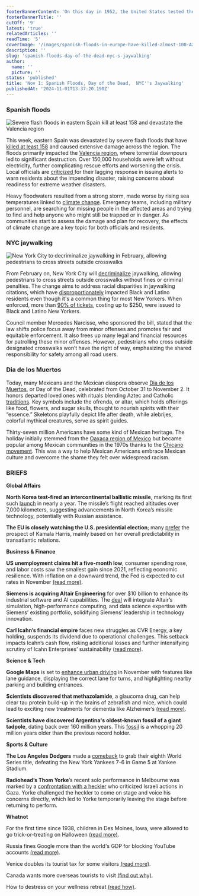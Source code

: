 ```yaml
---
footerBannerContent: 'On this day in 1952, the United States tested the first thermonuclear bomb on an atoll in the Marshall Islands, led by Edward Teller and other scientists.'
footerBannerTitle: ''
cutOff: '9'
latest: 'true'
relatedArticles: ''
readTime: '5'
coverImage: '/images/spanish-floods-in-europe-have-killed-almost-100-A2NT.jpg'
description: ''
slug: 'spanish-floods-day-of-the-dead-nyc-s-jaywalking'
author:
  name: ''
  picture: ''
status: 'published'
title: 'Nov 1: Spanish Floods, Day of the Dead,  NYC''s Jaywalking'
publishedAt: '2024-11-01T13:37:20.190Z'
---
```


### Spanish floods

![Severe flash floods in eastern Spain kill at least 158 and devastate the Valencia region](/images/spanish-floods-in-europe-have-killed-almost-100-kzMj.jpg)

This week, eastern Spain was devastated by severe flash floods that have [killed at least 158](https://www.dw.com/en/spain-floods-death-toll-climbs-as-rescuers-seek-survivors/a-70646793) and caused extensive damage across the region. The floods primarily impacted the [Valencia region](https://www.britannica.com/place/Valencia-autonomous-area-Spain), where torrential downpours led to significant destruction. Over 150,000 households were left without electricity, further complicating rescue efforts and worsening the crisis. Local officials are [criticized ](https://www.politico.eu/article/spain-floods-valencia-europe-climate-change-preparation/)for their lagging response in issuing alerts to warn residents about the impending disaster, raising concerns about readiness for extreme weather disasters.

Heavy floodwaters resulted from a strong storm, made worse by rising sea temperatures linked to [climate change](https://www.dw.com/en/in-the-aftermath-of-flooding-in-spain-and-elsewhere-5-charts-to-help-explain-climate-science-v2/a-69289787). Emergency teams, including military personnel, are searching for missing people in the affected areas and trying to find and help anyone who might still be trapped or in danger. As communities start to assess the damage and plan for recovery, the effects of climate change are a key topic for both officials and residents.

### NYC jaywalking

![New York City to decriminalize jaywalking in February, allowing pedestrians to cross streets outside crosswalks](/images/new-yorkers-can-legally-jaywalk-now-k1Mj.jpg)

From February on, New York City will [decriminalize](https://www.cbsnews.com/newyork/news/jaywalking-legalized-in-nyc/) jaywalking, allowing pedestrians to cross streets outside crosswalks without fines or criminal penalties. The change aims to address racial disparities in jaywalking citations, which have [disproportionately](https://www.reckon.news/news/2024/05/nypd-disproportionately-cited-people-of-color-for-jaywalking-in-2023-mirroring-racist-enforcement-nationwide.html) impacted Black and Latino residents even though it's a common thing for most New Yorkers. When enforced, more than [90% of tickets](https://www.amny.com/transit/nyc-officially-decriminalizes-jaywalking-ending-a-66-year-ban-that-was-scarcely-enforced/), costing up to $250, were issued to Black and Latino New Yorkers.

Council member Mercedes Narcisse, who sponsored the bill, stated that the law shifts police focus away from minor offenses and promotes fair and equitable enforcement. It also frees up many legal and financial resources for patrolling these minor offenses. However, pedestrians who cross outside designated crosswalks won’t have the right of way, emphasizing the shared responsibility for safety among all road users.

### Dia de los Muertos

Today, many Mexicans and the Mexican diaspora observe [Dia de los Muertos](https://eu.usatoday.com/story/graphics/2024/10/28/day-of-the-dead-dia-de-los-muertos-visual-guide/75790458007/), or Day of the Dead, celebrated from October 31 to November 2. It honors departed loved ones with rituals blending Aztec and Catholic [traditions](https://www.nationalgeographic.com/culture/article/top-ten-day-of-dead-mexico). Key symbols include the ofrenda, or altar, which holds offerings like food, flowers, and sugar skulls, thought to nourish spirits with their “essence.” Skeletons playfully depict life after death, while alebrijes, colorful mythical creatures, serve as spirit guides. 

Thirty-seven million Americans have some kind of Mexican heritage. The holiday initially stemmed from the [Oaxaca region of Mexico](https://www.axios.com/local/salt-lake-city/2023/11/01/dia-los-muertos-day-dead-latinos) but became popular among Mexican communities in the 1970s thanks to the [Chicano movement](https://www.history.com/news/chicano-movement). This was a way to help Mexican Americans embrace Mexican culture and overcome the shame they felt over widespread racism. 

### BRIEFS

**Global Affairs** 

**North Korea test-fired an intercontinental ballistic missile**, marking its first such [launch](https://apnews.com/article/north-korea-missile-launch-377c07eac46ad41bda0d4445df6f51d5) in nearly a year. The missile’s flight reached altitudes over 7,000 kilometers, suggesting advancements in North Korea’s missile technology, potentially with Russian assistance.

**The EU is closely watching the U.S. presidential election**; many [prefer](https://www.dw.com/en/us-election-2024-why-the-eu-wants-kamala-harris-in-the-white-house-v2/a-70644670) the prospect of Kamala Harris, mainly based on her overall predictability in transatlantic relations.

**Business & Finance** 

**US unemployment claims hit a five-month low**, consumer spending rose, and labor costs saw the smallest gain since 2021, reflecting economic resilience. With inflation on a downward trend, the Fed is expected to cut rates in November [(read more)](https://abcnews.go.com/Business/wireStory/us-applications-jobless-benefits-fall-layoffs-remain-historically-115348959).

**Siemens is acquiring Altair Engineering** for over $10 billion to enhance its industrial software and AI capabilities. The [deal](https://www.euronews.com/business/2024/10/31/siemens-buys-us-software-group-in-deal-worth-billions-of-euros) will integrate Altair’s simulation, high-performance computing, and data science expertise with Siemens’ existing portfolio, solidifying Siemens’ leadership in technology innovation.

**Carl Icahn’s financial empire** faces new struggles as CVR Energy, a key holding, suspends its dividend due to operational challenges. This setback impacts Icahn’s cash flow, risking additional losses and further intensifying scrutiny of Icahn Enterprises’ sustainability ([read more](https://www.marketwatch.com/amp/story/icahn-enterprises-stock-slides-4-as-majority-owned-cvr-energy-suspends-its-dividend-bb8fe9bf)).

**Science & Tech**

**Google Maps** is set to [enhance urban driving](https://www.theverge.com/2024/10/31/24284455/google-maps-enhanced-navigation-features-city-driving) in November with features like lane guidance, displaying the correct lane for turns, and highlighting nearby parking and building entrances.

**Scientists discovered that methazolamide**, a glaucoma drug, can help clear tau protein build-up in the brains of zebrafish and mice, which could lead to exciting new treatments for dementia like Alzheimer’s [(read more)](https://scitechdaily.com/scientists-discover-common-eye-medication-could-outsmart-alzheimers/).

**Scientists have discovered Argentina's oldest-known fossil of a giant tadpole**, dating back over 160 million years. This [fossil](https://apnews.com/article/tadpole-frog-fossil-amphibian-evolution-e59f5b95d2e35ff6d66b3bd2c4304ed4) is a whopping 20 million years older than the previous record holder. 

**Sports & Culture**

**The Los Angeles Dodgers** made a [comeback](https://edition.cnn.com/2024/10/30/sport/yankees-dodgers-world-series-game-5-spt-intl/index.html) to grab their eighth World Series title, defeating the New York Yankees 7-6 in Game 5 at Yankee Stadium.

**Radiohead’s Thom Yorke**’s recent solo performance in Melbourne was marked by a [confrontation with a heckler](https://www.bbc.com/news/articles/c5yrv2zyd22o) who criticized Israeli actions in Gaza. Yorke challenged the heckler to come on stage and voice his concerns directly, which led to Yorke temporarily leaving the stage before returning to perform.

**Whatnot**

For the first time since 1938, children in Des Moines, Iowa, were allowed to go trick-or-treating on Halloween [(read more)](https://edition.cnn.com/2024/10/31/us/des-moines-iowa-halloween-beggars-night/index.html).

Russia fines Google more than the world's GDP for blocking YouTube accounts [(read more)](https://news.sky.com/story/russia-fines-google-more-than-worlds-entire-gdp-for-blocking-youtube-accounts-13245208).

Venice doubles its tourist tax for some visitors [(read more)](https://www.thrillist.com/news/nation/venice-introducing-entry-fee-for-tourists).

Canada wants more overseas tourists to visit [(find out why)](https://www.bbc.com/news/articles/cp396g01g6xo).

How to destress on your wellness retreat [(read how)](https://www.thrillist.com/travel/how-to-actually-destress-on-vacation). 